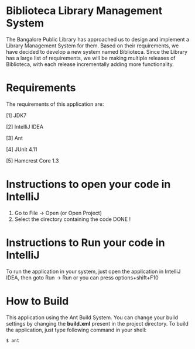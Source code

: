 Biblioteca Library Management System
====================================

The Bangalore Public Library has approached us to design and implement a Library Management System for them.
Based on their requirements, we have decided to develop a new system named Biblioteca.
Since the Library has a large list of requirements, we will be making multiple releases of Biblioteca,
with each release incrementally adding more functionality.


Requirements
=============

The requirements of this application are:

[1] JDK7

[2] IntelliJ IDEA

[3] Ant

[4] JUnit 4.11

[5] Hamcrest Core 1.3


Instructions to open your code in IntelliJ
==========================================
1. Go to File -> Open (or Open Project)
2. Select the directory containing the code
DONE !


Instructions to Run your code in IntelliJ
=========================================

To run the application in your system, just open the application in IntelliJ IDEA,
then goto Run -> Run or you can press options+shift+F10

How to Build
=============

This application using the Ant Build System. You can change your build settings by changing
the **build.xml** present in the project directory. To build the application, just type following
command in your shell:

    $ ant

